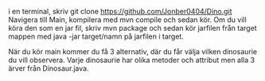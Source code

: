 i en terminal, skriv git clone https://github.com/Jonber0404/Dino.git 
Navigera till Main, kompilera med mvn compile och sedan kör.
Om du vill köra den som en jar fil, skriv mvn package och sedan kör jarfilen från target mappen 
med java -jar target/namn på jarfilen i target.

När du kör main kommer du få 3 alternativ, där du får välja vilken dinosaurie du vill observera.
Varje dinosaurie har olika metoder och attribut men alla 3 ärver från Dinosaur.java.
